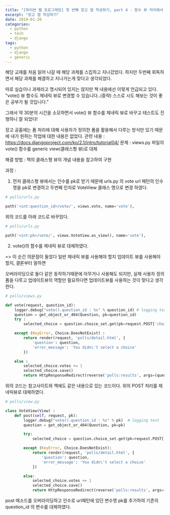 ```yaml
---
title: "[파이썬 웹 프로그래밍] 첫 번째 장고 앱 작성하기, part 4 - 함수 뷰 처리에서 제네릭뷰 처리로"
excerpt: "장고 앱 작성하기"
date: 2019-01-20
categories:
  - python
  - tech
  - django
tags:
  - python
  - django
  - generic
---
```

해당 교재를 처음 읽어 나갈 때 해당 과제를 스킵하고 지나갔었다.
하지만 두번째 회독하면서 해당 과제를 해결하고 지나가는게 맞다고 생각되었다.

따로 실습이나 과제라고 명시되어 있지는 않지만 책 내용에선 이렇게 언급되고 있다.
"vote() 뷰 함수도 제네릭 뷰로 변경할 수 있습니다..(중략) 스스로 시도 해보는 것이 좋은 공부가 될 것입니다."

그래서 약 30분의 시간을 소모하면서 vote() 뷰 함수를 제네릭 뷰로 바꾸고 테스트도 진행하니 잘 되었다!

장고 공홈에는 폼 처리에 대해 사용자가 정의한 폼을 활용해서 다루는 방식만 있기 때문에 내가 원하는 작업에 대한 내용은 없었다.
관련 내용 : https://docs.djangoproject.com/ko/2.1/intro/tutorial04/
문제 :
views.py 파일의 vote() 함수를 generic view(클래스형 뷰)로 대체

해결 방법 :
책의 클래스형 뷰의 개념 내용을 참고하여 구현

과정 :
1. 먼저 클래스형 뷰에서는 인수를 pk로 받기 때문에 urls.py 의 vote url 패턴의 인수명을 pk로 변경하고 두번째 인자로 VoteView 클래스 명으로 변경 하였다.

```python
# polls/urls.py

path('<int:question_id>/vote/', views.vote, name='vote'),
```
위의 코드를 아래 코드로 바꾸었다.
```python
# polls/urls.py

path('<int:pk>/vote/', views.VoteView.as_view(), name='vote'),
```
2. vote()의 함수를 제네릭 뷰로 대체하였다.

=> 이 순간 의문점이 들었다 일반 제네릭 뷰를 사용해야 할지 업데이트 뷰를 사용해야 할지, 결론부터 말하면

오버라이딩으로 둘다 같은 동작하기때문에 아무거나 사용해도 되지만, 실제 사용자 정의 폼을 다루고 업데이트뷰의 역할만 필요하다면 업데이트뷰를 사용하는 것이 맞다고 생각한다.

```python
# polls/views.py

def vote(request, question_id):
    logger.debug("vote().question_id : %s" % question_id) # logging test
    question = get_object_or_404(Question, pk=question_id)
    try :
        selected_choice = question.choice_set.get(pk=request.POST['choice'])

    except (KeyError, Choice.DoesNotExist) :
        return render(request, 'polls/detail.html', {
            'question': question,
            'error_message': 'You didn\'t select a choice'
        })

    else :
        selected_choice.votes += 1
        selected_choice.save()
        return HttpResponseRedirect(reverse('polls:results', args=(question_id,)))
```
위의 코드는 참고사이트와 책에도 같은 내용으로 있는 코드이다.
위의 POST 처리를 제네릭뷰로 대체하였다. 

```python
# polls/view.py

class VoteView(View) :
    def post(self, request, pk):
        logger.debug("vote().question_id : %s" % pk)  # logging test
        question = get_object_or_404(Question, pk=pk)

        try:
            selected_choice = question.choice_set.get(pk=request.POST['choice'])

        except (KeyError, Choice.DoesNotExist):
            return render(request, 'polls/detail.html', {
                'question': question,
                'error_message': 'You didn\'t select a choice'
            })

        else:
            selected_choice.votes += 1
            selected_choice.save()
            return HttpResponseRedirect(reverse('polls:results', args=(pk,)))
```
post 메소드를 오버라이딩하고 인수로 url패턴에 있던 변수명 pk를 추가하여 기존의 question_id 의 변수를 대체하였다.
